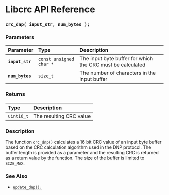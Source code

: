 # Libcrc API Reference

### `crc_dnp( input_str, num_bytes );`

### Parameters

| Parameter | Type | Description |
| :--- | :--- | :--- |
|**`input_str`**|`const unsigned char *`|The input byte buffer for which the CRC must be calculated|
|**`num_bytes`**|`size_t`|The number of characters in the input buffer|

### Returns

| Type | Description |
| :--- | :--- |
|`uint16_t`|The resulting CRC value|

### Description

The function `crc_dnp()` calculates a 16 bit CRC value of an input byte buffer based on the
CRC calculation algorithm used in the DNP protocol.
The buffer length is provided as a parameter and the resulting CRC is returned
as a return value by the function. The size of the buffer is limited to `SIZE_MAX`.

### See Also

* [`update_dnp();`](update_dnp.md)
